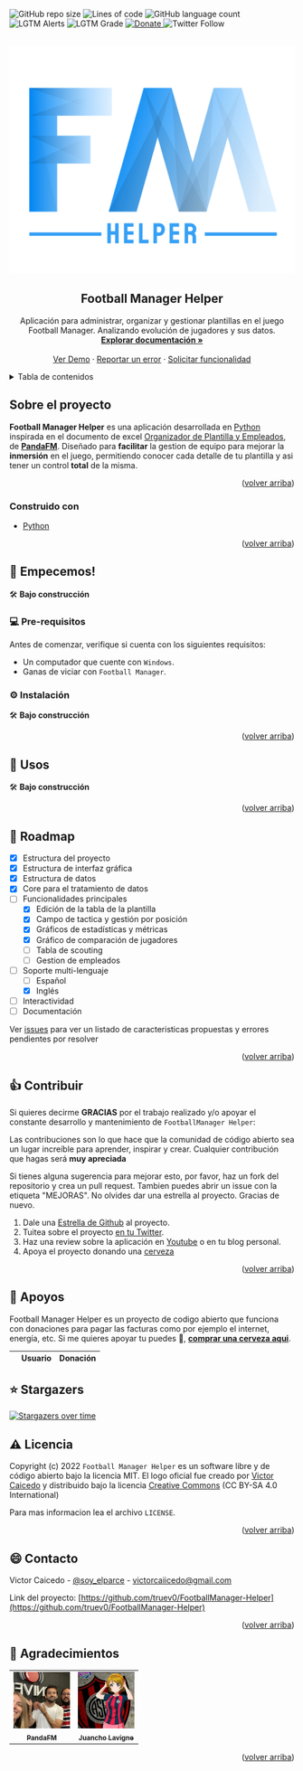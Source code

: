 <div id="top"></div>

<!-- PROJECT SHIELDS -->
![GitHub repo size](https://img.shields.io/github/repo-size/truev0/FootballManager-Helper?style=for-the-badge)
![Lines of code](https://img.shields.io/tokei/lines/github/truev0/FootballManager-Helper?style=for-the-badge)
![GitHub language count](https://img.shields.io/github/languages/count/truev0/FootballManager-Helper?style=for-the-badge)
![LGTM Alerts](https://img.shields.io/lgtm/alerts/github/truev0/FootballManager-Helper?style=for-the-badge)
![LGTM Grade](https://img.shields.io/lgtm/grade/python/github/truev0/FootballManager-Helper?style=for-the-badge)
 <a href="https://www.paypal.me/soyelparcee/2">
    <img src="https://img.shields.io/badge/Donate-PayPal-blue.svg?logo=paypal&style=for-the-badge" alt="Donate">
  </a>
![Twitter Follow](https://img.shields.io/twitter/follow/soy_elparce?logo=Twitter&style=for-the-badge)


<!-- PROJECT LOGO -->
<br />
<div align="center">
  <a href="https://github.com/truev0/FootballManager-Helper">
    <img src="gui/images/logo.png" alt="Logo" >
  </a>

<h2 align="center">Football Manager Helper</h2>

  <p align="center">
    Aplicación para administrar, organizar y gestionar plantillas en el juego Football Manager. Analizando evolución de jugadores y sus datos.
    <br />
    <a href="https://github.com/truev0/FootballManager-Helper"><strong>Explorar documentación »</strong></a>
    <br />
    <br />
    <a href="https://github.com/truev0/FootballManager-Helper">Ver Demo</a>
    ·
    <a href="https://github.com/truev0/FootballManager-Helper/issues">Reportar un error</a>
    ·
    <a href="https://github.com/truev0/FootballManager-Helper/issues">Solicitar funcionalidad</a>
  </p>
</div>



<!-- TABLE OF CONTENTS -->
<details>
  <summary>Tabla de contenidos</summary>
  <ol>
    <li>
      <a href="#sobre-el-proyecto">Sobre el proyecto</a>
      <ul>
        <li><a href="#construido-con">Contruido con</a></li>
      </ul>
    </li>
    <li>
      <a href="#empecemos">Empecemos!</a>
      <ul>
        <li><a href="#pre-requisitos">Pre-requisitos</a></li>
        <li><a href="#instalacion">Instalación</a></li>
      </ul>
    </li>
    <li><a href="#usos">Usos</a></li>
    <li><a href="#roadmap">Roadmap</a></li>
    <li><a href="#contribuir">Contribuir</a></li>
    <li><a href="#apoyos">Apoyos</a></li>
    <li><a href="#stargazers">Stargazers</a></li>
    <li><a href="#licencia">Licencia</a></li>
    <li><a href="#contacto">Contacto</a></li>
    <li><a href="#agradecimientos">Agradecimientos</a></li>
  </ol>
</details>



<!-- ABOUT THE PROJECT -->
## Sobre el proyecto

  <b>Football Manager Helper</b> es una aplicación desarrollada en <a href="https://github.com/expressjs/express">Python
  </a> inspirada en el documento de excel <a href="https://www.fmsite.net/files/file/1120-organizador-de-plantilla-y-empleados-v30-pandafm-ft-el-parce-excel-actualizado-al-12422/">
  Organizador de Plantilla y Empleados</a>, de  <b><a href="https://twitter.com/f_mpanda">PandaFM</a></b>. Diseñado para
  <b>facilitar</b> la gestion de equipo para mejorar la <b>inmersión</b> en el juego, permitiendo conocer cada detalle 
  de tu plantilla y asi tener un control <b>total</b> de la misma.


<p align="right">(<a href="#top">volver arriba</a>)</p>



### Construido con

* [Python](https://www.python.org/)

<p align="right">(<a href="#top">volver arriba</a>)</p>



<!-- GETTING STARTED -->
## 🚀 Empecemos!

🛠 <b>Bajo construcción</b>

### 💻 Pre-requisitos

Antes de comenzar, verifique si cuenta con los siguientes requisitos:
* Un computador que cuente con `Windows`.
* Ganas de viciar con `Football Manager`.

### ⚙️ Instalación

🛠 <b>Bajo construcción</b>

<p align="right">(<a href="#top">volver arriba</a>)</p>



<!-- USAGE EXAMPLES -->
## 🎯 Usos

🛠 <b>Bajo construcción</b>

<p align="right">(<a href="#top">volver arriba</a>)</p>



<!-- ROADMAP -->
## 📝 Roadmap

- [x] Estructura del proyecto
- [x] Estructura de interfaz gráfica
- [x] Estructura de datos
- [x] Core para el tratamiento de datos
- [ ] Funcionalidades principales
    - [x] Edición de la tabla de la plantilla
    - [x] Campo de tactica y gestión por posición
    - [x] Gráficos de estadísticas y métricas
    - [x] Gráfico de comparación de jugadores
    - [ ] Tabla de scouting
    - [ ] Gestion de empleados
- [ ] Soporte multi-lenguaje
    - [ ] Español
    - [x] Inglés
- [ ] Interactividad
- [ ] Documentación

Ver [issues](https://github.com/truev0/FootballManager-Helper/issues) para ver un listado de caracteristicas propuestas y errores pendientes por resolver

<p align="right">(<a href="#top">volver arriba</a>)</p>



<!-- CONTRIBUTING -->
## 👍 Contribuir

Si quieres decirme **GRACIAS** por el trabajo realizado y/o apoyar el constante desarrollo y mantenimiento de `FootballManager Helper`:

Las contribuciones son lo que hace que la comunidad de código abierto sea un lugar increíble para aprender, inspirar y crear. Cualquier contribución que hagas será **muy apreciada**

Si tienes alguna sugerencia para mejorar esto, por favor, haz un fork del repositorio y crea un pull request. Tambien puedes abrir un issue con la etiqueta "MEJORAS".
No olvides dar una estrella al proyecto. Gracias de nuevo.

1. Dale una [Estrella de Github](https://github.com/truev0/FootballManager-Helper/stargazers) al proyecto.
2. Tuitea sobre el proyecto [en tu Twitter](https://twitter.com/intent/tweet?text=FM+Helper+es+una+app+para+la+gesti%C3%B3n+de+tu+club+y+sus+plantillas%2C+inspirado+en+el+excel+de+%40f_mpanda+y+construido+en+%23python.+Dise%C3%B1ado+para+tener+todo+bajo+control+de+una+manera+f%C3%A1cil+y+sencilla%F0%9F%9A%80+https%3A%2F%2Fgithub.com%2Ftruev0%2FFootballManager-Helper).
3. Haz una review sobre la aplicación en [Youtube](https://youtube.com) o en tu blog personal.
4. Apoya el proyecto donando una [cerveza](https://www.buymeacoffee.com/soyelparce)
<p align="right">(<a href="#top">volver arriba</a>)</p>


<!-- SUPPORTERS -->
## 🍺 Apoyos


Football Manager Helper es un proyecto de codigo abierto que funciona con donaciones para pagar las facturas como por 
ejemplo el internet, energía, etc. Si me quieres apoyar tu puedes 🍺, [**comprar una cerveza aqui**](https://www.buymeacoffee.com/soyelparce).

|                                                            | Usuario | Donación |
| :--------------------------------------------------------- |:--------|:---------|



## ⭐️ Stargazers

[![Stargazers over time](https://starchart.cc/truev0/FootballManager-Helper.svg)](https://starchart.cc/truev0/FootballManager-Helper)

<!-- LICENSE -->
## ⚠️ Licencia

Copyright (c) 2022
`Football Manager Helper` es un software libre y de código abierto bajo la licencia MIT. El logo
oficial fue creado por [Victor Caicedo](https://github.com/truev0) y distribuido bajo la licencia [Creative Commons](https://creativecommons.org/licenses/by-sa/4.0/)
(CC BY-SA 4.0 International)

Para mas informacion lea el archivo `LICENSE`.


<p align="right">(<a href="#top">volver arriba</a>)</p>



<!-- CONTACT -->
## 😄 Contacto

Victor Caicedo - [@soy_elparce](https://twitter.com/soy_elparce) - victorcaiicedo@gmail.com

Link del proyecto: [https://github.com/truev0/FootballManager-Helper](https://github.com/truev0/FootballManager-Helper)

<p align="right">(<a href="#top">volver arriba</a>)</p>



<!-- ACKNOWLEDGMENTS -->
## 🤝 Agradecimientos

<table>
  <tr>
    <td align="center">
      <a href="https://twitter.com/f_mpanda">
        <img src=".github/readme_images/pandafm.jpg" width="100px;" alt="Foto do Iuri Silva no GitHub"/><br>
        <sub>
          <b>PandaFM</b>
        </sub>
      </a>
    </td>
    <td align="center">
      <a href="https://twitter.com/JuanchoLavigne">
        <img src=".github/readme_images/juancholavigne.jpg" width="100px;" alt="Foto do Mark Zuckerberg"/><br>
        <sub>
          <b>Juancho Lavigne</b>
        </sub>
      </a>
    </td>
    
  </tr>
</table>

<p align="right">(<a href="#top">volver arriba</a>)</p>
